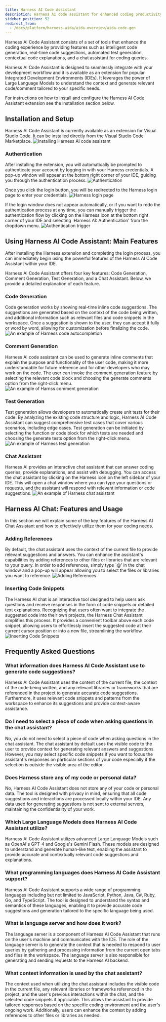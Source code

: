 ```yaml
---
title: Harness AI Code Assistant
description: Harness AI code assistant for enhanced coding productivity.
sidebar_position: 52
redirect_from:
  - /docs/platform/harness-aida/aida-overview/aida-code-gen
---
```


Harness AI Code Assistant consists of a set of tools that enhance the coding experience by providing features such as intelligent code generation, real-time code suggestions, automated test generation, contextual code explanations, and a chat assistant for coding queries.

Harness AI Code Assistant is designed to seamlessly integrate with your development workflow and it is available as an extension for popular Integrated Development Environments (IDEs). It leverages the power of Large Language Models to understand the context and generate relevant code/comment
tailored to your specific needs.

For instructions on how to install and configure the Harness AI Code Assistant extension see the installation section below.

## Installation and Setup
Harness AI Code Assistant is currently available as an extension for Visual Studio Code. It can be installed directly from the Visual Studio Code Marketplace.
![Installing Harness AI code assistant](./static/install.png)

### Authentication
After installing the extension, you will automatically be prompted to authenticate your account by logging in with your Harness credentials. A pop-up window will appear at the bottom right corner of your IDE, guiding you through the authentication process.
![Authentication](./static/auth-popup.png)

Once you click the login button, you will be redirected to the Harness login page to enter your credentials.
![Harness login page](./static/login.png)

If the login window does not appear automatically, or if you want to redo 
the authentication process at any time, you can manually trigger the authentication flow by clicking on the Harness icon at the bottom right corner of your IDE and selecting `Harness AI: Authentication' from the dropdown menu.
![Authentication trigger](./static/auth.png)

## Using Harness AI Code Assistant: Main Features 
After installing the Harness extension and completing the login process, you can immediately begin using the powerful features of the Harness AI Code Assistant within your IDE.

Harness AI Code Assistant offers four key features: Code Generation, Comment Generation, Test Generation, and a Chat Assistant. Below, we provide a detailed explanation of each feature.

### Code Generation
Code generation works by showing real-time inline code suggestions. The suggestions are generated based on the context of the code being written, and additional information such as relevant files and code snippets in the workspace.
Once a suggestion is shown to the user, they can accept it fully or word by word, allowing for customization before finalizing the code.
![An example of Harness code autocompletion](./static/code_gen.gif)

### Comment Generation
Harness AI code assistant can be used to generate inline comments that explain the purpose and functionality of the user code, making it more understandable for future reference and for other developers who may work on the code. The user can invoke the comment generation feature by selecting the relevant code block and choosing the generate comments option from the right-click menu.
![An example of Harnss comment generation](./static/comment_gen.gif)

### Test Generation
Test generation allows developers to automatically create unit tests for their code. By analyzing the existing code structure and logic, Harness AI Code Assistant can suggest comprehensive test cases that cover various scenarios, including edge cases. Test generation can be initiated by selecting the function or code block for which tests are needed and choosing the generate tests option from the right-click menu.
![An example of Harness test generation](./static/test_gen.gif)


### Chat Assistant 
Harness AI provides an interactive chat assistant that can answer coding queries, provide explanations, and assist with debugging. You can access the chat assistant by clicking on the Harness icon on the left sidebar of your IDE. This will open a chat window where you can type your questions or requests, and the assistant will respond with relevant information or code suggestions.
![An example of Harness chat assistant](./static/chat1-julia.gif)


## Harness AI Chat: Features and Usage
In this section we will explain some of the key features of the Harness AI Chat Assistant and how to effectively utilize them for your coding needs.

### Adding References
By default, the chat assistant uses the context of the current file to provide relevant suggestions and answers. You can enhance the assistant's capabilities by adding references to other files or libraries that are relevant to your query. In order to add references, simply type `@' in the chat window and a pop-up will appear allowing you to select the files or libraries you want to reference.
![Adding References](./static/file-tag.png)

### Inserting Code Snippets
The Harness AI chat is an interactive tool designed to help users ask questions and receive responses in the form of code snippets or detailed text explanations. Recognizing that users often want to integrate the suggested code into their own projects, the Harness Chat Assistant simplifies this process. It provides a convenient toolbar above each code snippet, allowing users to effortlessly insert the suggested code at their current cursor position or into a new file, streamlining the workflow.
![Inserting Code Snippets](./static/insert-julia.gif)



## Frequently Asked Questions

### What information does Harness AI Code Assistant use to generate code suggestions?
Harness AI Code Assistant uses the content of the current file, the context of the code being written, and any relevant libraries or frameworks that are referenced in the project to generate accurate code suggestions. Furthermore, it uses relevant code snippets and patterns from the workspace to enhance its suggestions and provide context-aware assistance.

### Do I need to select a piece of code when asking questions in the chat assistant?
No, you do not need to select a piece of code when asking questions in the chat assistant. The chat assistant by default uses the visible code to the user to provide context for generating relevant answers and suggestions. However, you may select specific code snippets if you want to focus the assistant's responses on particular sections of your code especially if the selection is outside the visible area of the editor.

### Does Harness store any of my code or personal data?
No, Harness AI Code Assistant does not store any of your code or personal data. The tool is designed with privacy in mind, ensuring that all code suggestions and interactions are processed locally within your IDE. Any data used for generating suggestions is not sent to external servers, maintaining the confidentiality of your work.

### Which Large Language Models does Harness AI Code Assistant utilize?
Harness AI Code Assistant utilizes advanced Large Language Models such as OpenAI's GPT-4 and Google's Gemini Flash. These models are designed to understand and generate human-like text, enabling the assistant to provide accurate and contextually relevant code suggestions and explanations.


### What programming languages does Harness AI Code Assistant support?
Harness AI Code Assistant supports a wide range of programming languages including but not limited to JavaScript, Python, Java, C#, Ruby, Go, and TypeScript. The tool is designed to understand the syntax and semantics of these languages, enabling it to provide accurate code suggestions and generation tailored to the specific language being used.

### What is language server and how does it work?
The language server is a component of Harness AI Code Assistant that runs on the user's machine and communicates with the IDE. The role of the language server is to generate the context that is needed to respond to user queries by gathering and processing information from the current open tabs and files in the workspace. The language server is also responsible for generating and sending requests to the Harness AI backend.

### What context information is used by the chat assistant?
The context used when utilizing the chat assistant includes the visible code in the current file, any relevant libraries or frameworks referenced in the project, and the user's previous interactions within the chat, and the selected code snippets if applicable. This allows the assistant to provide tailored responses based on the specific coding environment and the user's ongoing work. Additionally, users can enhance the context by adding references to other files or libraries as needed.